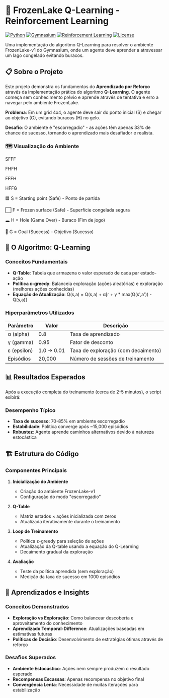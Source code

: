 # 🧊 FrozenLake Q-Learning - Reinforcement Learning

[![Python](https://img.shields.io/badge/Python-3.8%2B-blue)](https://www.python.org/)
[![Gymnasium](https://img.shields.io/badge/Gymnasium-0.29%2B-orange)](https://gymnasium.farama.org/)
[![Reinforcement Learning](https://img.shields.io/badge/Reinforcement-Learning-green)](https://)
[![License](https://img.shields.io/badge/License-MIT-green)](LICENSE)

Uma implementação do algoritmo Q-Learning para resolver o ambiente FrozenLake-v1 do Gymnasium, onde um agente deve aprender a atravessar um lago congelado evitando buracos.

## 📋 Sobre o Projeto

Este projeto demonstra os fundamentos do **Aprendizado por Reforço** através da implementação prática do algoritmo **Q-Learning**. O agente começa sem conhecimento prévio e aprende através de tentativa e erro a navegar pelo ambiente FrozenLake.

**Problema**: Em um grid 4x4, o agente deve sair do ponto inicial (S) e chegar ao objetivo (G), evitando buracos (H) no gelo.

**Desafio**: O ambiente é "escorregadio" - as ações têm apenas 33% de chance de sucesso, tornando o aprendizado mais desafiador e realista.

### 🗺️ Visualização do Ambiente
SFFF

FHFH

FFFH

HFFG

🟦 S = Starting point (Safe) - Ponto de partida

⬜ F = Frozen surface (Safe) - Superfície congelada segura

🕳️ H = Hole (Game Over) - Buraco (Fim de jogo)

🎯 G = Goal (Success) - Objetivo (Sucesso)

## 🧠 O Algoritmo: Q-Learning

### Conceitos Fundamentais

- **Q-Table**: Tabela que armazena o valor esperado de cada par estado-ação
- **Política ε-greedy**: Balanceia exploração (ações aleatórias) e exploração (melhores ações conhecidas)
- **Equação de Atualização**:
Q(s,a) = Q(s,a) + α[r + γ * max(Q(s',a')) - Q(s,a)]

### Hiperparâmetros Utilizados

| Parâmetro | Valor | Descrição |
|-----------|-------|-----------|
| α (alpha) | 0.8 | Taxa de aprendizado |
| γ (gamma) | 0.95 | Fator de desconto |
| ε (epsilon) | 1.0 → 0.01 | Taxa de exploração (com decaimento) |
| Episódios | 20,000 | Número de sessões de treinamento |

## 📊 Resultados Esperados

Após a execução completa do treinamento (cerca de 2-5 minutos), o script exibirá:
### Desempenho Típico
- **Taxa de sucesso**: 70-85% em ambiente escorregadio
- **Estabilidade**: Política converge após ~15,000 episódios
- **Robustez**: Agente aprende caminhos alternativos devido à natureza estocástica

## 🏗️ Estrutura do Código

### Componentes Principais

1. **Inicialização do Ambiente**
   - Criação do ambiente FrozenLake-v1
   - Configuração do modo "escorregadio"

2. **Q-Table**
   - Matriz estados × ações inicializada com zeros
   - Atualizada iterativamente durante o treinamento

3. **Loop de Treinamento**
   - Política ε-greedy para seleção de ações
   - Atualização da Q-table usando a equação do Q-Learning
   - Decaimento gradual da exploração

4. **Avaliação**
   - Teste da política aprendida (sem exploração)
   - Medição da taxa de sucesso em 1000 episódios

## 🎯 Aprendizados e Insights

### Conceitos Demonstrados
- **Exploração vs Exploração**: Como balancear descoberta e aproveitamento do conhecimento
- **Aprendizado Temporal-Difference**: Atualizações baseadas em estimativas futuras
- **Políticas de Decisão**: Desenvolvimento de estratégias ótimas através de reforço

### Desafios Superados
- **Ambiente Estocástico**: Ações nem sempre produzem o resultado esperado
- **Recompensas Escassas**: Apenas recompensa no objetivo final
- **Convergência Lenta**: Necessidade de muitas iterações para estabilização

